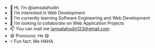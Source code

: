 - 👋 Hi, I’m @iamsalahudin
- 👀 I’m interested in Web Development
- 🌱 I’m currently learning Software Engineering and Web Development
- 💞️ I’m looking to collaborate on Web Application Projects
- 📫 You can mail me iamsalahudin123@gmail.com
- 😄 Pronouns: He 😄
- ⚡ Fun fact: Me HAHA

<!---
iamsalahudin/iamsalahudin is a ✨ special ✨ repository because its `README.md` (this file) appears on your GitHub profile.
You can click the Preview link to take a look at your changes.
--->
